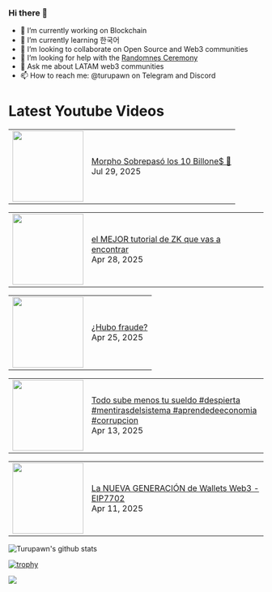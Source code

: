 ### Hi there 👋

- 🔭 I’m currently working on Blockchain
- 🌱 I’m currently learning 한국어
- 👯 I’m looking to collaborate on Open Source and Web3 communities
- 🤔 I’m looking for help with the [Randomnes Ceremony](https://github.com/Turupawn/RandomnessCeremony)
- 💬 Ask me about LATAM web3 communities
- 📫 How to reach me: @turupawn on Telegram and Discord

# Latest Youtube Videos

<!-- BLOG-POST-LIST:START --><table><tr><td><a href="https://www.youtube.com/watch?v=G0Fut_HjrzQ"><img width="140px" src="https://i.ytimg.com/vi/G0Fut_HjrzQ/mqdefault.jpg"></a></td>
<td><a href="https://www.youtube.com/watch?v=G0Fut_HjrzQ">Morpho Sobrepasó los 10 Billone$ 👀</a><br/>Jul 29, 2025</td></tr></table>
<table><tr><td><a href="https://www.youtube.com/watch?v=fq2OG9WLaXc"><img width="140px" src="https://i.ytimg.com/vi/fq2OG9WLaXc/mqdefault.jpg"></a></td>
<td><a href="https://www.youtube.com/watch?v=fq2OG9WLaXc">el MEJOR tutorial de ZK que vas a encontrar</a><br/>Apr 28, 2025</td></tr></table>
<table><tr><td><a href="https://www.youtube.com/shorts/7gYdvhBjxc0"><img width="140px" src="https://i.ytimg.com/vi/7gYdvhBjxc0/mqdefault.jpg"></a></td>
<td><a href="https://www.youtube.com/shorts/7gYdvhBjxc0">¿Hubo fraude?</a><br/>Apr 25, 2025</td></tr></table>
<table><tr><td><a href="https://www.youtube.com/shorts/3M0t22-yMzA"><img width="140px" src="https://i.ytimg.com/vi/3M0t22-yMzA/mqdefault.jpg"></a></td>
<td><a href="https://www.youtube.com/shorts/3M0t22-yMzA">Todo sube menos tu sueldo #despierta #mentirasdelsistema #aprendedeeconomia #corrupcion</a><br/>Apr 13, 2025</td></tr></table>
<table><tr><td><a href="https://www.youtube.com/watch?v=UR_EyfqaT9g"><img width="140px" src="https://i.ytimg.com/vi/UR_EyfqaT9g/mqdefault.jpg"></a></td>
<td><a href="https://www.youtube.com/watch?v=UR_EyfqaT9g">La NUEVA GENERACIÓN de Wallets Web3 - EIP7702</a><br/>Apr 11, 2025</td></tr></table>
<!-- BLOG-POST-LIST:END -->

<!-- YOUTUBE:START -->
<!-- YOUTUBE:END -->

![Turupawn's github stats](https://github-readme-stats.vercel.app/api?username=turupawn&show_icons=true)

[![trophy](https://github-profile-trophy.vercel.app/?username=Turupawn&theme=onedark)](https://github.com/ryo-ma/github-profile-trophy)

<a href="https://github.com/anuraghazra/github-readme-stats">
  <!-- Change the `github-readme-stats.anuraghazra1.vercel.app` to `github-readme-stats.vercel.app`  -->
  <img align="center" src="https://github-readme-stats.anuraghazra1.vercel.app/api/top-langs/?username=Turupawn&layout=compact&theme=radical" />
</a>

<!--
**Turupawn/Turupawn** is a ✨ _special_ ✨ repository because its `README.md` (this file) appears on your GitHub profile.

Here are some ideas to get you started:

- 🔭 I’m currently working on ...
- 🌱 I’m currently learning ...
- 👯 I’m looking to collaborate on ...
- 🤔 I’m looking for help with ...
- 💬 Ask me about ...
- 📫 How to reach me: ...
- 😄 Pronouns: ...
- ⚡ Fun fact: ...
-->
